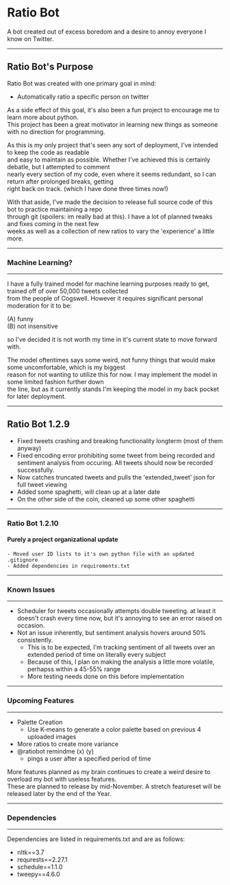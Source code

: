 # Ratio Bot

A bot created out of excess boredom and a desire to annoy everyone I know on Twitter.

---

## Ratio Bot's Purpose

Ratio Bot was created with one primary goal in mind:
  - Automatically ratio a specific person on twitter

As a side effect of this goal, it's also been a fun project to encourage me to learn more about python.  
This project has been a great motivator in learning new things as someone with no direction for programming.

As this is my only project that's seen any sort of deployment, I've intended to keep the code as readable  
and easy to maintain as possible. Whether I've achieved this is certainly debatle, but I attempted to comment  
nearly every section of my code, even where it seems redundant, so I can return after prolonged breaks, getting  
right back on track. (which I have done three times now!)  

With that aside, I've made the decision to release full source code of this bot to practice maintaining a repo  
through git (spoilers: im really bad at this). I have a lot of planned tweaks and fixes coming in the next few  
weeks as well as a collection of new ratios to vary the 'experience' a little more.

---

### Machine Learning?

---

I have a fully trained model for machine learning purposes ready to get, trained off of over 50,000 tweets collected  
from the people of Cogswell. However it requires significant personal moderation  for it to be:  

 (A) funny   
 (B) not insensitive   
 
so I've decided it is not worth my time in it's current state to move forward with.

The model oftentimes says some weird, not funny things that would make some uncomfortable, which is my biggest  
reason for not wanting to utilize this for now. I may implement the model in some limited fashion further down  
the line, but as it currently stands I'm keeping the model in my back pocket for later deployment.  

---

## Ratio Bot 1.2.9

  - Fixed tweets crashing and breaking functionality longterm (most of them anyway)
  - Fixed encoding error prohibiting some tweet from being recorded and sentiment analysis from occuring. All tweets should now be recorded successfully.
  - Now catches truncated tweets and pulls the 'extended_tweet' json for full tweet viewing
  - Added some spaghetti, will clean up at a later date
  - On the other side of the coin, cleaned up some other spaghetti 

---

### Ratio Bot 1.2.10

#### Purely a project organizational update

    - Moved user ID lists to it's own python file with an updated .gitignore
    - Added dependencies in requirements.txt

---

### Known Issues

--- 

  - Scheduler for tweets occasionally attempts double tweeting. at least it doesn't crash every time now, but it's annoying to see an error raised on occasion.
  - Not an issue inherently, but sentiment analysis hovers around 50% consistently.
    - This is to be expected, I'm tracking sentiment of all tweets over an extended period of time on literally every subject
    - Because of this, I plan on making the analysis a little more volatile, perhapss within a 45-55% range
    - More testing needs done on this before implementation

---

### Upcoming Features

---

  - Palette Creation
    - Use K-means to generate a color palette based on previous 4 uploaded images
  - More ratios to create more variance
  - @ratiobot remindme (x) (y)
    - pings a user after a specified period of time
 
More features planned as my brain continues to create a weird desire to overload my bot with useless features.  
These are planned to release by mid-November. A stretch featureset will be released later by the end of the Year.

---

### Dependencies

---

Dependencies are listed in requirements.txt and are as follows:

  - nltk==3.7
  - requrests==2.27.1
  - schedule==1.1.0
  - tweepy==4.6.0